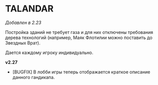 # TALANDAR

*Добавлен в 2.23*

Постройка зданий не требует газа и для них отключены требования дерева технологий (например, Маяк Флотилии можно поставить до Звездных Врат).

Дается каждому игроку индивидуально.

**v2.27**

* [BUGFIX] В лобби игры теперь отображается краткое описание данного гандикапа.
